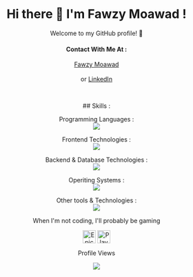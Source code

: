 <h1 align="center">
  Hi there 👋 I'm Fawzy Moawad ! 
</h1>

<p align="center">
  Welcome to my GitHub profile! 🌟 
</p>

<h4 align="center">
  Contact With Me At : 
</h1>

<p align="center">
  <a href="https://fawzymoawad.com/">Fawzy Moawad</a><br />
  <br />
  or <a href="https://www.linkedin.com/in/fawzy-moawad/">LinkedIn</a>
</p>
<br />

<p align="center">
  ## Skills :
</p>

<p align="center">
  Programming Languages :
  <br/>
  <a href="https://skillicons.dev">
    <img src="https://skillicons.dev/icons?i=html,css,sass,js,cs,py,swift&perline=4" />
  </a>
</p>


<p align="center">
  Frontend Technologies :
  <br/>
  <a href="https://skillicons.dev">
    <img src="https://skillicons.dev/icons?i=bootstrap,tailwind,react,nextjs,jquery,pug&perline=4" />
  </a>
</p>

<p align="center">
  Backend & Database Technologies :
  <br/>
  <a href="https://skillicons.dev">
    <img src="https://skillicons.dev/icons?i=nodejs,mongodb,mysql&perline=4" />
  </a>
</p>

<p align="center">
  Operiting Systems :
  <br/>
  <a href="https://skillicons.dev">
    <img src="https://skillicons.dev/icons?i=linux,kali,ubuntu,windows,apple&perline=4" />
  </a>
</p>

<p align="center">
  Other tools & Technologies :
  <br/>
  <a href="https://skillicons.dev">
    <img src="https://skillicons.dev/icons?i=bash,powershell,vscode,visualstudio,androidstudio,pycharm,git,github,githubactions,gitlab,docker,kubernetes,ansible,redhat,npm,yarn,wordpress,postman,aws,docker,dotnet,vim,vercel,stack  overflow,codepen,raspberrypi,discord,notion,obsidian,ableton&perline=4" />
  </a>
</p>

<p align="center">
  When I'm not coding, I'll probably be gaming
</p>
<p align="center">
  <a href="https://www.epicgames.com/store/en-US/" target="_blank"><img align="center" src="https://github.com/mishmanners/MishManners/blob/master/Game%20Icons/Epic.png" height="30"   alt="Epic Games logo"/></a>
  <a href="https://www.playstation.com/" target="_blank"><img align="center" src="https://github.com/mishmanners/MishManners/blob/master/Game%20Icons/PS.png" height="30" alt="PlayStation logo"/></a>
</p>

<div align="center">
  <p align="center">Profile Views</p>
  <img src="https://profile-counter.glitch.me/Fawzy-Moawad/count.svg?"  />
</div>
